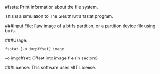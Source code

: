 #fsstat
Print information about the file system.

This is a simulation to The Sleuth Kit's fsstat program.

###Input File:
Raw image of a btrfs partition, or a partition device file using btrfs.

###Usage:
```
fsstat [-o imgoffset] image
```

-o imgoffset: Offset into image file (in sectors)

###License:
This software uses MIT License.